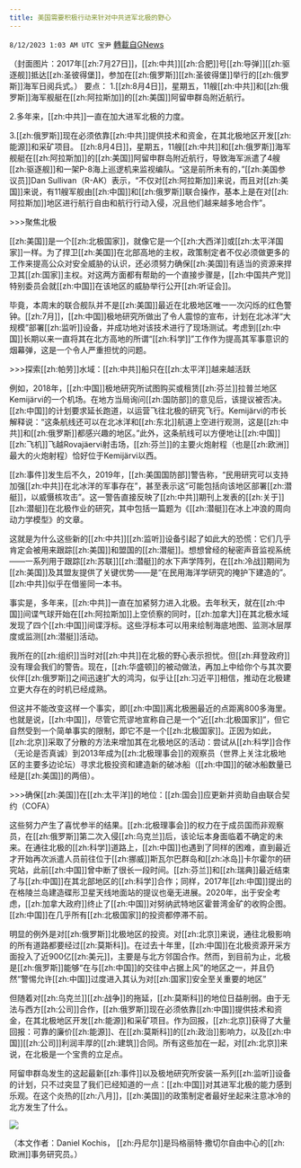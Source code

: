 ```yaml
---
title: 美国需要积极行动来针对中共进军北极的野心
---
```

`8/12/2023 1:03 AM UTC 宝尹` [轉載自GNews](https://gnews.org/articles/1546790)

（封面图片：2017年[[zh:7月27日]]，[[zh:中共]][[zh:合肥]]号[[zh:导弹]][[zh:驱逐舰]]抵达[[zh:圣彼得堡]]，参加在[[zh:俄罗斯]][[zh:圣彼得堡]]举行的[[zh:俄罗斯]]海军日阅兵式。）
要点：
1.[[zh:8月4日]]，星期五，11艘[[zh:中共]]和[[zh:俄罗斯]]海军舰艇在[[zh:阿拉斯加]]的[[zh:美国]]阿留申群岛附近航行。

2.多年来，[[zh:中共]]一直在加大进军北极的力度。

3.[[zh:俄罗斯]]现在必须依靠[[zh:中共]]提供技术和资金，在其北极地区开发[[zh:能源]]和采矿项目。
[[zh:8月4日]]，星期五，11艘[[zh:中共]]和[[zh:俄罗斯]]海军舰艇在[[zh:阿拉斯加]]的[[zh:美国]]阿留申群岛附近航行，导致海军派遣了4艘[[zh:驱逐舰]]和一架P-8海上巡逻机来监视编队。“这是前所未有的，”[[zh:美国参议员]]Dan Sullivan（R-AK）表示，“不仅对[[zh:阿拉斯加]]来说，而且对[[zh:美国]]来说，有11艘军舰由[[zh:中国]]和[[zh:俄罗斯]]联合操作，基本上是在对[[zh:阿拉斯加]]地区进行航行自由和航行行动入侵，况且他们越来越多地合作”。

\>>>聚焦北极

[[zh:美国]]是一个[[zh:北极国家]]，就像它是一个[[zh:大西洋]]或[[zh:太平洋国家]]一样。为了捍卫[[zh:美国]]在北部高地的主权，政策制定者不仅必须做更多的工作来提高公众对安全威胁的认识，还必须努力确保[[zh:美国]]有适当的资源来捍卫其[[zh:国家]]主权。对这两方面都有帮助的一个直接步骤是，[[zh:中国共产党]]特别委员会就[[zh:中国]]在该地区的威胁举行公开[[zh:听证会]]。

毕竟，本周末的联合舰队并不是[[zh:美国]]最近在北极地区唯一一次闪烁的红色警钟。[[zh:7月]]，[[zh:中国]]极地研究所做出了令人震惊的宣布，计划在北冰洋“大规模”部署[[zh:监听]]设备，并成功地对该技术进行了现场测试。考虑到[[zh:中国]]长期以来一直将其在北方高地的所谓“[[zh:科学]]”工作作为提高其军事意识的烟幕弹，这是一个令人严重担忧的问题。

\>>>探索[[zh:帕劳]]水域：[[zh:中共]]船只在[[zh:太平洋]]越来越活跃

例如，2018年，[[zh:中国]]极地研究所试图购买或租赁[[zh:芬兰]]拉普兰地区Kemijärvi的一个机场。在地方当局询问[[zh:国防部]]的意见后，该提议被否决。[[zh:中国]]的计划要求延长跑道，以运营飞往北极的研究飞行。Kemijärvi的市长解释说：“这条航线还可以在北冰洋和[[zh:东北]]航道上空进行观测，这是[[zh:中共]]和[[zh:俄罗斯]]都感兴趣的地区。”此外，这条航线可以方便地让[[zh:中国]][[zh:飞机]]飞越Rovajäervi射击场，[[zh:芬兰]]的主要火炮射程（也是[[zh:欧洲]]最大的火炮射程）恰好位于Kemijärvi以西。

[[zh:事件]]发生后不久，2019年，[[zh:美国国防部]]警告称，“民用研究可以支持加强[[zh:中共]]在北冰洋的军事存在”，甚至表示这“可能包括向该地区部署[[zh:潜艇]]，以威慑核攻击”。这一警告直接反映了[[zh:中共]]期刊上发表的[[zh:关于]][[zh:潜艇]]在北极作业的研究，其中包括一篇题为《[[zh:潜艇]]在冰上冲浪的周向动力学模型》的文章。

这就是为什么这些新的[[zh:中共]][[zh:监听]]设备引起了如此大的恐慌：它们几乎肯定会被用来跟踪[[zh:美国]]和盟国的[[zh:潜艇]]。想想曾经的秘密声音监视系统——一系列用于跟踪[[zh:苏联]][[zh:潜艇]]的水下声学阵列，在[[zh:冷战]]期间为[[zh:美国]]及其盟友提供了关键优势——是“在民用海洋学研究的掩护下建造的”。[[zh:中共]]似乎在借鉴同一本书。

事实是，多年来，[[zh:中共]]一直在加紧努力进入北极。去年秋天，就在[[zh:中国]]间谍气球开始在[[zh:阿拉斯加]]上空侦察的同时，[[zh:加拿大]]在其北极水域发现了四个[[zh:中国]]间谍浮标。这些浮标本可以用来绘制海底地图、监测冰层厚度或监测[[zh:潜艇]]活动。

我所在的[[zh:组织]]当时对[[zh:中共]]在北极的野心表示担忧。但[[zh:拜登政府]]没有理会我们的警告。现在，[[zh:华盛顿]]的被动做法，再加上中给你个与其次要伙伴[[zh:俄罗斯]]之间迅速扩大的鸿沟，似乎让[[zh:习近平]]相信，推动在北极建立更大存在的时机已经成熟。

但这并不能改变这样一个事实，即[[zh:中国]]离北极圈最近的点距离800多海里。也就是说，[[zh:中国]]，尽管它荒谬地宣称自己是一个“近[[zh:北极国家]]”，但它自然受到一个简单事实的限制，即它不是一个[[zh:北极国家]]。正因为如此，[[zh:北京]]采取了分散的方法来增加其在北极地区的活动：尝试从[[zh:科学]]合作（无论是否真诚）到2013年成为[[zh:北极理事会]]的观察员（世界上关注北极地区的主要多边论坛）寻求北极投资和建造新的破冰船（[[zh:中国]]的破冰船数量已经是[[zh:美国]]的两倍）。

\>>>确保[[zh:美国]]在[[zh:太平洋]]的地位：[[zh:国会]]应更新并资助自由联合契约（COFA）

这些努力产生了喜忧参半的结果。[[zh:北极理事会]]的权力在于成员国而非观察员，在[[zh:俄罗斯]]第二次入侵[[zh:乌克兰]]后，该论坛本身面临着不确定的未来。在通往北极的[[zh:科学]]道路上，[[zh:中国]]也遇到了同样的困难，直到最近才开始再次派遣人员前往位于[[zh:挪威]]斯瓦尔巴群岛和[[zh:冰岛]]卡尔霍尔的研究站，此前[[zh:中国]]曾中断了很长一段时间。[[zh:芬兰]]和[[zh:瑞典]]最近结束了与[[zh:中国]]在其北部地区的[[zh:科学]]合作；同样，2017年[[zh:中国]]提出的在格陵兰岛建造碟形卫星天线地面站的提议也毫无进展。2020年，出于安全考虑，[[zh:加拿大政府]]终止了[[zh:中国]]对努纳武特地区霍普湾金矿的收购企图。[[zh:中国]]在几乎所有[[zh:北极国家]]的投资都停滞不前。

明显的例外是对[[zh:俄罗斯]]北极地区的投资。对[[zh:北京]]来说，通往北极影响的所有道路都要经过[[zh:莫斯科]]。在过去十年里，[[zh:中国]]在北极资源开采方面投入了近900亿[[zh:美元]]，主要是与北方邻国合作。然而，到目前为止，北极是[[zh:俄罗斯]]能够“在与[[zh:中国]]的交往中占据上风”的地区之一，并且仍然“警惕允许[[zh:中国]]过度进入其认为对[[zh:国家]]安全至关重要的地区”

但随着对[[zh:乌克兰]][[zh:战争]]的拖延，[[zh:莫斯科]]的地位日益削弱。由于无法与西方[[zh:公司]]合作，[[zh:俄罗斯]]现在必须依靠[[zh:中国]]提供技术和资金，在其北极地区开发[[zh:能源]]和采矿项目。作为回报，[[zh:北京]]获得了大量回报：可靠的廉价[[zh:能源]]、在[[zh:莫斯科]]的[[zh:政治]]影响力，以及[[zh:中国]][[zh:公司]]利润丰厚的[[zh:建筑]]合同。所有这些加在一起，对[[zh:北京]]来说，在北极是一个宝贵的立足点。

阿留申群岛发生的这起最新[[zh:事件]]以及极地研究所安装一系列[[zh:监听]]设备的计划，只不过突显了我们已经知道的一点：[[zh:中国]]对其进军北极的能力感到乐观。在这个炎热的[[zh:八月]]，[[zh:美国]]的政策制定者最好坐起来注意冰冷的北方发生了什么。

![](https://i.imgur.com/QVDuUCD.jpg)

（本文作者：Daniel Kochis， [[zh:丹尼尔]]是玛格丽特·撒切尔自由中心的[[zh:欧洲]]事务研究员。）
